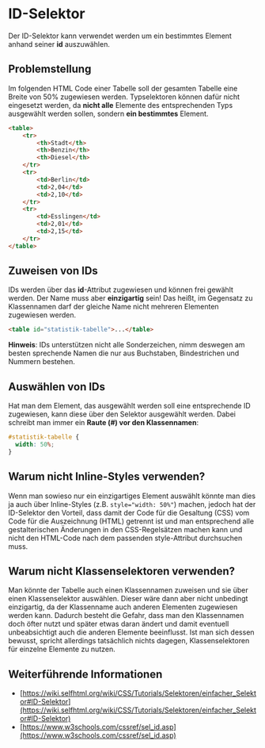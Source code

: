 # ID-Selektor

Der ID-Selektor kann verwendet werden um ein bestimmtes Element anhand seiner **id** auszuwählen.

## Problemstellung

Im folgenden HTML Code einer Tabelle soll der gesamten Tabelle eine Breite von 50% zugewiesen werden. Typselektoren können dafür nicht eingesetzt werden, da **nicht alle** Elemente des entsprechenden Typs ausgewählt werden sollen, sondern **ein bestimmtes** Element.

```html
<table>
    <tr>
        <th>Stadt</th>
        <th>Benzin</th>
        <th>Diesel</th>
    </tr>
    <tr>
        <td>Berlin</td>
        <td>2,04</td>
        <td>2,10</td>
    </tr>
    <tr>
        <td>Esslingen</td>
        <td>2,01</td>
        <td>2,15</td>
    </tr>
</table>
```

## Zuweisen von IDs

IDs werden über das **id**-Attribut zugewiesen und können frei gewählt werden. Der Name muss aber **einzigartig** sein! Das heißt, im Gegensatz zu Klassennamen darf der gleiche Name nicht mehreren Elementen zugewiesen werden.

```html
<table id="statistik-tabelle">...</table>
```

**Hinweis**: IDs unterstützen nicht alle Sonderzeichen, nimm deswegen am besten sprechende Namen die nur aus Buchstaben, Bindestrichen und Nummern bestehen.

## Auswählen von IDs

Hat man dem Element, das ausgewählt werden soll eine entsprechende ID zugewiesen, kann diese über den Selektor ausgewählt werden. Dabei schreibt man immer ein **Raute (#) vor den Klassennamen**:

```css
#statistik-tabelle {
  width: 50%;
}
```

## Warum nicht Inline-Styles verwenden?

Wenn man sowieso nur ein einzigartiges Element auswählt könnte man dies ja auch über Inline-Styles (z.B. `style="width: 50%"`) machen, jedoch hat der ID-Selektor den Vorteil, dass damit der Code für die Gesaltung (CSS) vom Code für die Auszeichnung (HTML) getrennt ist und man entsprechend alle gestalterischen Änderungen in den CSS-Regelsätzen machen kann und nicht den HTML-Code nach dem passenden style-Attribut durchsuchen muss.

## Warum nicht Klassenselektoren verwenden?

Man könnte der Tabelle auch einen Klassennamen zuweisen und sie über einen Klassenselektor auswählen. Dieser wäre dann aber nicht unbedingt einzigartig, da der Klassenname auch anderen Elementen zugewiesen werden kann. Dadurch besteht die Gefahr, dass man den Klassennamen doch öfter nutzt und später etwas daran ändert und damit eventuell unbeabsichtigt auch die anderen Elemente beeinflusst. Ist man sich dessen bewusst, spricht allerdings tatsächlich nichts dagegen, Klassenselektoren für einzelne Elemente zu nutzen. 

## Weiterführende Informationen
- [https://wiki.selfhtml.org/wiki/CSS/Tutorials/Selektoren/einfacher_Selektor#ID-Selektor](https://wiki.selfhtml.org/wiki/CSS/Tutorials/Selektoren/einfacher_Selektor#ID-Selektor)
- [https://www.w3schools.com/cssref/sel_id.asp](https://www.w3schools.com/cssref/sel_id.asp)